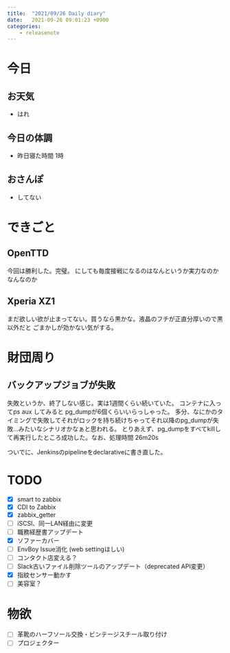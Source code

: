 ```yaml
---
title:  "2021/09/26 Daily diary"
date:   2021-09-26 09:01:23 +0900
categories:
    - releasenote
---
```

# 今日

## お天気

* はれ

## 今日の体調

* 昨日寝た時間 1時

## おさんぽ

* してない

# できごと

## OpenTTD

今回は勝利した。完璧。 にしても毎度接戦になるのはなんというか実力なのかなんなのか

## Xperia XZ1

まだ欲しい欲が止まってない。買うなら黒かな。液晶のフチが正直分厚いので黒以外だと
ごまかしが効かない気がする。

# 財団周り

## バックアップジョブが失敗

失敗というか、終了しない感じ。実は1週間くらい続いていた。
コンテナに入ってps aux してみると pg_dumpが6個くらいいらっしゃった。
多分、なにかのタイミングで失敗してそれがロックを持ち続けちゃってそれ以降のpg_dumpが失敗…みたいなシナリオかなぁと思われる。
とりあえず、pg_dumpをすべてkillして再実行したところ成功した。なお、処理時間 26m20s

ついでに、Jenkinsのpipelineをdeclarativeに書き直した。

# TODO 

- [x] smart to zabbix
- [x] CDI to Zabbix
- [x] zabbix_getter
- [ ] iSCSI、同一LAN経由に変更
- [ ] 職務経歴書アップデート
- [x] ソファーカバー
- [ ] EnvBoy Issue消化 (web settingほしい)
- [ ] コンタクト店変える？
- [ ] Slack古いファイル削除ツールのアップデート（deprecated API変更）
- [x] 指紋センサー動かす
- [ ] 美容室？

# 物欲

- [ ] 革靴のハーフソール交換・ビンテージスチール取り付け
- [ ] プロジェクター
